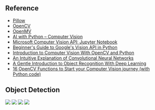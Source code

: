 ## Reference
* [Pillow](https://python-pillow.org)
* [OpenCV](https://opencv.org)
* [OpenMV](https://openmv.io)
* [AI with Python – Computer Vision](https://www.tutorialspoint.com/artificial_intelligence_with_python/artificial_intelligence_with_python_computer_vision.htm)
* [Microsoft Computer Vision API: Jupyter Notebook](https://github.com/microsoft/Cognitive-Vision-Python)
* [Beginner's Guide to Google's Vision API in Python](https://www.datacamp.com/community/tutorials/beginner-guide-google-vision-api)
* [Introduction to Computer Vision With OpenCV and Python](https://dzone.com/articles/introduction-to-computer-vision-with-opencv-and-py)
* [An Intuitive Explanation of Convolutional Neural Networks](https://ujjwalkarn.me/2016/08/11/intuitive-explanation-convnets/)
* [A Gentle Introduction to Object Recognition With Deep Learning](https://machinelearningmastery.com/object-recognition-with-deep-learning/)
* [16 OpenCV Functions to Start your Computer Vision journey (with Python code)](https://www.analyticsvidhya.com/blog/2019/03/opencv-functions-computer-vision-python/)

## Object Detection
![](https://github.com/geoffreylink/Projects/blob/master/10%20Computer%20Vision/images/ObjectRecognitionTasks.png)
![](https://github.com/geoffreylink/Projects/blob/master/10%20Computer%20Vision/images/RegionProposals.png)
![](https://github.com/geoffreylink/Projects/blob/master/10%20Computer%20Vision/images/YOLOPredictions.png)
![](https://github.com/geoffreylink/Projects/blob/master/10%20Computer%20Vision/images/ElephantMask.png)
